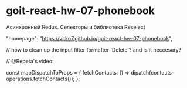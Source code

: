 # goit-react-hw-07-phonebook

Асинхронный Redux. Селекторы и библиотека Reselect

"homepage": "https://vitko7.github.io/goit-react-hw-07-phonebook",

// how to clean up the input filter formafter 'Delete'? and is it neccesary?

// @Repeta's video:

const mapDispatchToProps = { fetchContacts: () => dipatch(contacts-operations.fetchContacts()); };

